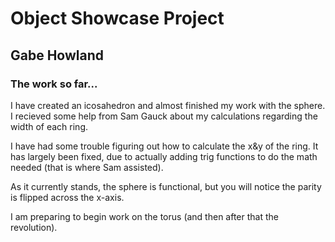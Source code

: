 # Object Showcase Project
## Gabe Howland

### The work so far...
I have created an icosahedron and almost finished my work with the sphere. I recieved some help from Sam Gauck about my calculations regarding the width of each ring. 

I have had some trouble figuring out how to calculate the x&y of the ring. It has largely been fixed, due to actually adding trig functions to do the math needed (that is where Sam assisted).

As it currently stands, the sphere is functional, but you will notice the parity is flipped across the x-axis.

I am preparing to begin work on the torus (and then after that the revolution).